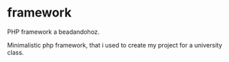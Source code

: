 # framework
PHP framework a beadandohoz.

Minimalistic php framework, that i used to create my project for a university class.
